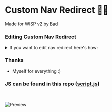 # Custom Nav Redirect 🔗👀

Made for WISP v2 by [Bad](https://bad.is-having.fun)

### Editing Custom Nav Redirect
<details>
<summary>If you want to edit nav redirect here's how:</summary>
![Edit](https://user-images.githubusercontent.com/87938689/215142047-93735ea6-8bd0-430d-ba7b-dd9c6e276d0c.png)
</details>


### Thanks 
+ Myself for everything :)


### JS can be found in this repo ([script.js](script.js))

<br />

![Preview](https://user-images.githubusercontent.com/87938689/215141435-18a2518f-b437-411c-90b9-f1c54dad798c.png)
